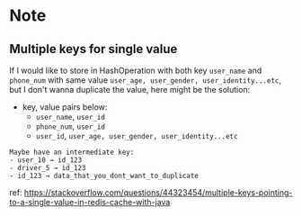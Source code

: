 # Note

## Multiple keys for single value

If I would like to store in HashOperation with both key `user_name` and `phone_num` with same
value `user_age, user_gender, user_identity...etc`, but I don't wanna duplicate the value, here might be the solution:

- key, value pairs below:
  - `user_name`, `user_id`
  - `phone_num`, `user_id`
  - `user_id`, `user_age, user_gender, user_identity...etc` 


```
Maybe have an intermediate key:
- user_10 → id_123
- driver_5 → id_123
- id_123 → data_that_you_dont_want_to_duplicate
```

ref: https://stackoverflow.com/questions/44323454/multiple-keys-pointing-to-a-single-value-in-redis-cache-with-java